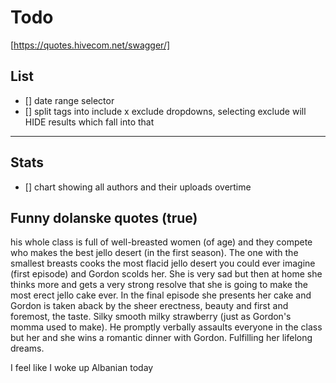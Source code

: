 # Todo

[https://quotes.hivecom.net/swagger/]

## List

- [] date range selector
- [] split tags into include x exclude dropdowns, selecting exclude will HIDE results which fall into that

---

## Stats

- [] chart showing all authors and their uploads overtime

## Funny dolanske quotes (true)

his whole class is full of well-breasted women (of age) and they compete who makes the best jello desert (in the first season). The one with the smallest breasts cooks the most flacid jello desert you could ever imagine (first episode) and Gordon scolds her. She is very sad but then at home she thinks more and gets a very strong resolve that she is going to make the most erect jello cake ever. In the final episode she presents her cake and Gordon is taken aback by the sheer erectness, beauty and first and foremost, the taste. Silky smooth milky strawberry (just as Gordon's momma used to make). He promptly verbally assaults everyone in the class but her and she wins a romantic dinner with Gordon. Fulfilling her lifelong dreams.

I feel like I woke up Albanian today